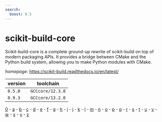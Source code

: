 ```yaml
---
search:
  boost: 0.5
---
```

# scikit-build-core

Scikit-build-core is a complete ground-up rewrite of scikit-build on top of modern packaging APIs. It provides a bridge between CMake and the Python build system, allowing you to make Python modules with CMake.

*homepage*: <https://scikit-build.readthedocs.io/en/latest/>

version | toolchain
--------|----------
``0.5.0`` | ``GCCcore/12.3.0``
``0.9.3`` | ``GCCcore/13.2.0``

[0](../0/index.md) - [a](../a/index.md) - [b](../b/index.md) - [c](../c/index.md) - [d](../d/index.md) - [e](../e/index.md) - [f](../f/index.md) - [g](../g/index.md) - [h](../h/index.md) - [i](../i/index.md) - [j](../j/index.md) - [k](../k/index.md) - [l](../l/index.md) - [m](../m/index.md) - [n](../n/index.md) - [o](../o/index.md) - [p](../p/index.md) - [q](../q/index.md) - [r](../r/index.md) - [s](../s/index.md) - [t](../t/index.md) - [u](../u/index.md) - [v](../v/index.md) - [w](../w/index.md) - [x](../x/index.md) - [y](../y/index.md) - [z](../z/index.md)

